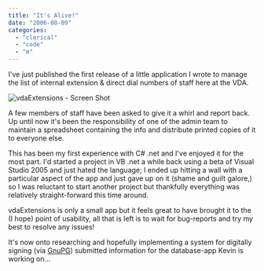 ```yaml
---
title: "It's Alive!"
date: "2006-08-09"
categories: 
  - "clerical"
  - "code"
  - "m"
---
```


I've just published the first release of a little application I wrote to manage the list of internal extension & direct dial numbers of staff here at the VDA.

![vdaExtensions - Screen Shot](/wp-content/uploads/2006/08/vdaExtensions.jpg)

A few members of staff have been asked to give it a whirl and report back. Up until now it's been the responsibility of one of the admin team to maintain a spreadsheet containing the info and distribute printed copies of it to everyone else.

This has been my first experience with C# .net and I've enjoyed it for the most part. I'd started a project in VB .net a while back using a beta of Visual Studio 2005 and just hated the language; I ended up hitting a wall with a particular aspect of the app and just gave up on it (shame and guilt galore,) so I was reluctant to start another project but thankfully everything was relatively straight-forward this time around.

vdaExtensions is only a small app but it feels great to have brought it to the (I hope) point of usability, all that is left is to wait for bug-reports and try my best to resolve any issues!

It's now onto researching and hopefully implementing a system for digitally signing (via [GnuPG](http://gnupg.org/)) submitted information for the database-app Kevin is working on...

